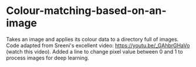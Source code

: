 # Colour-matching-based-on-an-image
Takes an image and applies its colour data to a directory full of images.
Code adapted from Sreeni's excellent video: https://youtu.be/_GAhbrGHaVo (watch this video).
Added a line to change pixel value between 0 and 1 to process images for deep learning.
